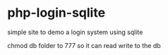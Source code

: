 # php-login-sqlite
simple site to demo a login system using sqlite

chmod db folder to 777 so it can read write to the db
